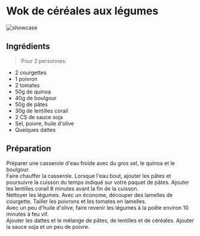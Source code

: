# Wok de céréales aux légumes

![showcase](http://patateetcornichon.fr/wp-content/uploads/2016/03/wok-de-céréales-vegan.jpg)

## Ingrédients

> Pour 2 personnes.

* 2 courgettes
* 1 poivron
* 2 tomates
* 50g de quinoa
* 40g de boulgour
* 50g de pâtes
* 30g de lentilles corail
* 2 CS de sauce soja
* Sel, poivre, huile d'olive
* Quelques dattes

## Préparation

Préparer une casserole d'eau froide avec du gros sel, le quinoa et le boulgour.  
Faire chauffer la casserole. Lorsque l'eau bout, ajouter les pâtes et poursuivre la cuisson du temps indiqué sur votre paquet de pâtes. Ajouter les lentilles corail 8 minutes avant la fin de la cuisson.  
Nettoyer les légumes. Avec un économe, découper des lamelles de courgette. Tailler les poivrons et les tomates en lamelles.  
Avec un peu d'huile d'olive, faire revenir les légumes à la poêle environ 10 minutes à feu vif.  
Ajouter les dattes et le mélange de pâtes, de lentilles et de céréales. Ajouter la sauce soja et un peu de poivre.

